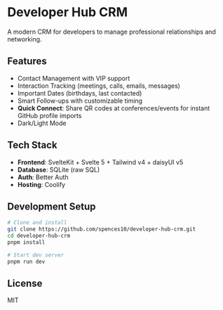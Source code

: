 # Developer Hub CRM

A modern CRM for developers to manage professional relationships and
networking.

## Features

- Contact Management with VIP support
- Interaction Tracking (meetings, calls, emails, messages)
- Important Dates (birthdays, last contacted)
- Smart Follow-ups with customizable timing
- **Quick Connect**: Share QR codes at conferences/events for instant
  GitHub profile imports
- Dark/Light Mode

## Tech Stack

- **Frontend**: SvelteKit + Svelte 5 + Tailwind v4 + daisyUI v5
- **Database**: SQLite (raw SQL)
- **Auth**: Better Auth
- **Hosting**: Coolify

## Development Setup

```bash
# Clone and install
git clone https://github.com/spences10/developer-hub-crm.git
cd developer-hub-crm
pnpm install

# Start dev server
pnpm run dev
```

## License

MIT
